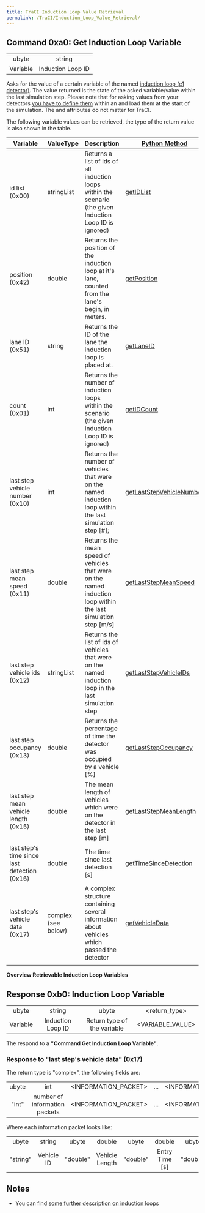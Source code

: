 ```yaml
---
title: TraCI Induction Loop Value Retrieval
permalink: /TraCI/Induction_Loop_Value_Retrieval/
---
```


## Command 0xa0: Get Induction Loop Variable

|          |                   |
| :------: | :---------------: |
|  ubyte   |      string       |
| Variable | Induction Loop ID |

Asks for the value of a certain variable of the named [induction loop
(e1
detector)](Simulation/Output/Induction_Loops_Detectors_\(E1\).md).
The value returned is the state of the asked variable/value within the
last simulation step. Please note that for asking values from your
detectors [you have to define
them](Simulation/Output/Induction_Loops_Detectors_\(E1\).md)
within an  and load them at the start of the simulation. The  and
attributes do not matter for TraCI.

The following variable values can be retrieved, the type of the return
value is also shown in the table.

| Variable                                     | ValueType           | Description                                                                                                      | [Python Method](TraCI/Interfacing_TraCI_from_Python.md)                                                              |
| -------------------------------------------- | ------------------- | ---------------------------------------------------------------------------------------------------------------- | ---------------------------------------------------------------------------------------------------------------------------- |
| id list (0x00)                               | stringList          | Returns a list of ids of all induction loops within the scenario (the given Induction Loop ID is ignored)        | [getIDList](https://sumo.dlr.de/pydoc/traci._inductionloop.html#InductionLoopDomain-getIDList)                               |
| position (0x42)                              | double              | Returns the position of the induction loop at it's lane, counted from the lane's begin, in meters.               | [getPosition](https://sumo.dlr.de/pydoc/traci._inductionloop.html#InductionLoopDomain-getPosition)                           |
| lane ID (0x51)                               | string              | Returns the ID of the lane the induction loop is placed at.                                                      | [getLaneID](https://sumo.dlr.de/pydoc/traci._inductionloop.html#InductionLoopDomain-getLaneID)                               |
| count (0x01)                                 | int                 | Returns the number of induction loops within the scenario (the given Induction Loop ID is ignored)               | [getIDCount](https://sumo.dlr.de/pydoc/traci._inductionloop.html#InductionLoopDomain-getIDCount)                             |
| last step vehicle number (0x10)              | int                 | Returns the number of vehicles that were on the named induction loop within the last simulation step \[\#\];     | [getLastStepVehicleNumber](https://sumo.dlr.de/pydoc/traci._inductionloop.html#InductionLoopDomain-getLastStepVehicleNumber) |
| last step mean speed (0x11)                  | double              | Returns the mean speed of vehicles that were on the named induction loop within the last simulation step \[m/s\] | [getLastStepMeanSpeed](https://sumo.dlr.de/pydoc/traci._inductionloop.html#InductionLoopDomain-getLastStepMeanSpeed)         |
| last step vehicle ids (0x12)                 | stringList          | Returns the list of ids of vehicles that were on the named induction loop in the last simulation step            | [getLastStepVehicleIDs](https://sumo.dlr.de/pydoc/traci._inductionloop.html#InductionLoopDomain-getLastStepVehicleIDs)       |
| last step occupancy (0x13)                   | double              | Returns the percentage of time the detector was occupied by a vehicle \[%\]                                      | [getLastStepOccupancy](https://sumo.dlr.de/pydoc/traci._inductionloop.html#InductionLoopDomain-getLastStepOccupancy)         |
| last step mean vehicle length (0x15)         | double              | The mean length of vehicles which were on the detector in the last step \[m\]                                    | [getLastStepMeanLength](https://sumo.dlr.de/pydoc/traci._inductionloop.html#InductionLoopDomain-getLastStepMeanLength)       |
| last step's time since last detection (0x16) | double              | The time since last detection \[s\]                                                                              | [getTimeSinceDetection](https://sumo.dlr.de/pydoc/traci._inductionloop.html#InductionLoopDomain-getTimeSinceDetection)       |
| last step's vehicle data (0x17)              | complex (see below) | A complex structure containing several information about vehicles which passed the detector                      | [getVehicleData](https://sumo.dlr.de/pydoc/traci._inductionloop.html#InductionLoopDomain-getVehicleData)                     |
|                                              |                     |                                                                                                                  |                                                                                                                              |

**Overview Retrievable Induction Loop Variables**

## Response 0xb0: Induction Loop Variable

|          |                   |                             |                  |
| :------: | :---------------: | :-------------------------: | :--------------: |
|  ubyte   |      string       |            ubyte            |  <return_type>   |
| Variable | Induction Loop ID | Return type of the variable | <VARIABLE_VALUE> |

The respond to a **"Command Get Induction Loop Variable"**.

### Response to "last step's vehicle data" (0x17)

The return type is "complex", the following fields are:

|       |                               |                      |     |                      |
| :---: | :---------------------------: | :------------------: | :-: | :------------------: |
| ubyte |              int              | <INFORMATION_PACKET> | ... | <INFORMATION_PACKET> |
| "int" | number of information packets | <INFORMATION_PACKET> | ... | <INFORMATION_PACKET> |

Where each information packet looks like:

|          |            |          |                |          |                  |          |                  |          |                 |
| :------: | :--------: | :------: | :------------: | :------: | :--------------: | :------: | :--------------: | :------: | :-------------: |
|  ubyte   |   string   |  ubyte   |     double     |  ubyte   |      double      |  ubyte   |      double      |  ubyte   |     string      |
| "string" | Vehicle ID | "double" | Vehicle Length | "double" | Entry Time \[s\] | "double" | Leave Time \[s\] | "string" | Vehicle Type ID |

## Notes

  - You can find [some further description on induction
    loops](Simulation/Output/Induction_Loops_Detectors_\(E1\).md)